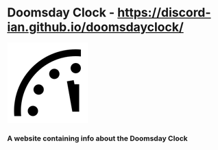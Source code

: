 # Doomsday Clock - https://discord-ian.github.io/doomsdayclock/
![Clock](./src/clock.svg)
### A website containing info about the Doomsday Clock
